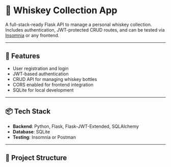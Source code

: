 # 🥃 Whiskey Collection App

A full-stack-ready Flask API to manage a personal whiskey collection. Includes authentication, JWT-protected CRUD routes, and can be tested via [Insomnia](https://insomnia.rest/) or any frontend.

---

## 🚀 Features

- User registration and login
- JWT-based authentication
- CRUD API for managing whiskey bottles
- CORS enabled for frontend integration
- SQLite for local development

---

## 📦 Tech Stack

- **Backend**: Python, Flask, Flask-JWT-Extended, SQLAlchemy
- **Database**: SQLite
- **Testing**: Insomnia or Postman

---

## 📁 Project Structure


